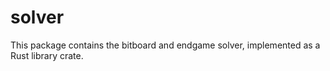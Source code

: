 # solver

This package contains the bitboard and endgame solver, implemented as a Rust library crate.